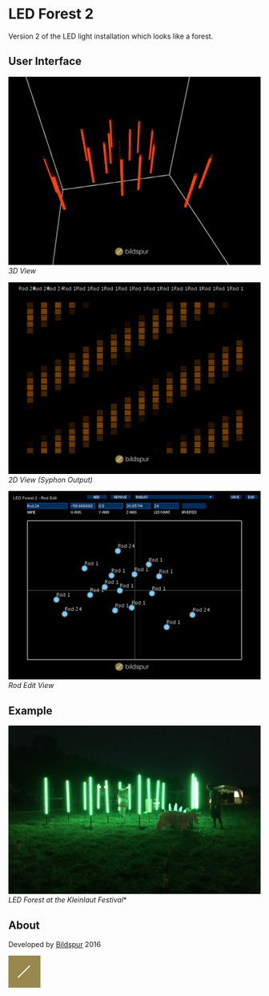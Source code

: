 # LED Forest 2
Version 2 of the LED light installation which looks like a forest.

## User Interface
![3D View](readme/3d.png)
*3D View*

![2D View](readme/2d.png)
*2D View (Syphon Output)*

![Edit View](readme/edit.png)
*Rod Edit View*

## Example

![Kleinlaut Festival](readme/example.jpg)
*LED Forest at the Kleinlaut Festival**


## About
Developed by [Bildspur](https://bildspur.ch) 2016

![Bildspur](readme/logo.jpg)